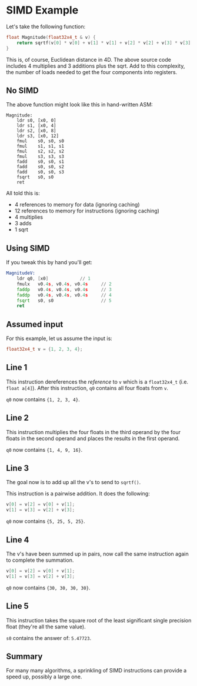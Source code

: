# SIMD Example

Let's take the following function:

```c++
float Magnitude(float32x4_t & v) {
	return sqrtf(v[0] * v[0] + v[1] * v[1] + v[2] * v[2] + v[3] * v[3]);
}
```

This is, of course, Euclidean distance in 4D. The above source code includes 4 multiplies and 3 additions plus the sqrt. Add to this complexity, the number of loads needed to get the four components into registers.

## No SIMD

The above function might look like this in hand-written ASM:

```text
Magnitude:
	ldr	s0, [x0, 0]
	ldr	s1, [x0, 4]
	ldr	s2, [x0, 8]
	ldr	s3, [x0, 12]
	fmul	s0, s0, s0
	fmul	s1, s1, s1
	fmul	s2, s2, s2
	fmul	s3, s3, s3
	fadd	s0, s0, s1
	fadd	s0, s0, s2
	fadd	s0, s0, s3
	fsqrt	s0, s0
	ret
```

All told this is:

* 4 references to memory for data (ignoring caching)
* 12 references to memory for instructions (ignoring caching)
* 4 multiplies
* 3 adds
* 1 sqrt

## Using SIMD

If you tweak this by hand you'll get:

```asm
MagnitudeV:
	ldr	q0, [x0]			// 1
	fmulx	v0.4s, v0.4s, v0.4s		// 2
	faddp	v0.4s, v0.4s, v0.4s		// 3
	faddp	v0.4s, v0.4s, v0.4s		// 4
	fsqrt	s0, s0					// 5
	ret
```

## Assumed input

For this example, let us assume the input is:

```c++
float32x4_t v = {1, 2, 3, 4};
```

## Line 1

This instruction dereferences the *reference* to `v` which is a `float32x4_t` (i.e. `float a[4]`). After this instruction, `q0` contains all four floats from `v`.

`q0` now contains `{1, 2, 3, 4}`.

## Line 2

This instruction multiplies the four floats in the third operand by the four floats in the second operand and places the results in the first operand.

`q0` now contains `{1, 4, 9, 16}`.

## Line 3

The goal now is to add up all the v's to send to `sqrtf()`.

This instruction is a pairwise addition. It does the following:

```c++
v[0] = v[2] = v[0] + v[1];
v[1] = v[3] = v[2] + v[3];
```

`q0` now contains `{5, 25, 5, 25}`.

## Line 4

The v's have been summed up in pairs, now call the same instruction again to complete the summation.

```c++
v[0] = v[2] = v[0] + v[1];
v[1] = v[3] = v[2] + v[3];
```

`q0` now contains `{30, 30, 30, 30}`.

## Line 5

This instruction takes the square root of the least significant single precision float (they're all the same value).

`s0` contains the answer of: `5.47723`.

## Summary

For many many algorithms, a sprinkling of SIMD instructions can provide a speed up, possibly a large one.
